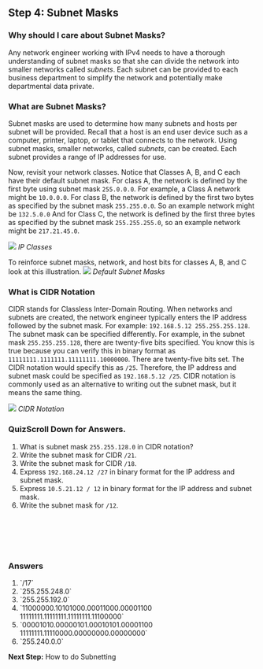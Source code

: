 
## Step 4: Subnet Masks

### Why should I care about Subnet Masks?
Any network engineer working with IPv4 needs to have a thorough understanding of subnet masks so that she can divide the network into smaller networks called *subnets*. Each subnet can be provided to each business department to simplify the network and potentially make departmental data private.

### What are Subnet Masks?
Subnet masks are used to determine how many subnets and hosts per subnet will be provided. Recall that a host is an end user device such as a computer, printer, laptop, or tablet that connects to the network. Using subnet masks, smaller networks, called *subnets*, can be created. Each subnet provides a range of IP addresses for use.

Now, revisit your network classes. Notice that Classes A, B, and C each have their default subnet mask. For class A, the network is defined by the first byte using subnet mask `255.0.0.0`. For example, a Class A network might be `10.0.0.0`. For class B, the network is defined by the first two bytes as specified by the subnet mask `255.255.0.0`. So an example network might be `132.5.0.0` And for Class C, the network is defined by the first three bytes as specified by the subnet mask `255.255.255.0`, so an example network might be `217.21.45.0`.

![](/posts/files/networking-103/assets/images/IPClasses2.png)
*IP Classes*


To reinforce subnet masks, network, and host bits for classes A, B, and C look at this illustration.
![](/posts/files/networking-103/assets/images/defaultsubnetmasks.png)
*Default Subnet Masks*

### What is CIDR Notation
CIDR stands for Classless Inter-Domain Routing. When networks and subnets are created, the network engineer typically enters the IP address followed by the subnet mask. For example: `192.168.5.12 255.255.255.128`. The subnet mask can be specified differently. For example, in the subnet mask `255.255.255.128`, there are twenty-five bits specified. You know this is true because you can verify this in binary format as `11111111.1111111.11111111.10000000`. There are twenty-five bits set. The CIDR notation would specify this as `/25`. Therefore, the IP address and subnet mask could be specified as `192.168.5.12 /25`. CIDR notation is commonly used as an alternative to writing out the subnet mask, but it means the same thing.

![](/posts/files/networking-103/assets/images/cidr1.png)
*CIDR Notation*

### QuizScroll Down for Answers.
1. What is subnet mask `255.255.128.0` in CIDR notation?
2. Write the subnet mask for CIDR `/21`.
3. Write the subnet mask for CIDR `/18`.
4. Express `192.168.24.12 /27` in binary format for the IP address and subnet mask.
5. Express `10.5.21.12 / 12` in binary format for the IP address and subnet mask.
6. Write the subnet mask for `/12`.
<br/>
<br/>
<br/>
<br/>

### Answers
<ol>
<li>`/17`
<li>`255.255.248.0`
<li>`255.255.192.0`
<li>`11000000.10101000.00011000.00001100  11111111.11111111.11111111.11100000`
<li>`00001010.00000101.00010101.00001100  11111111.11110000.00000000.00000000`
<li>`255.240.0.0`
</ol>


**Next Step:**  How to do Subnetting
